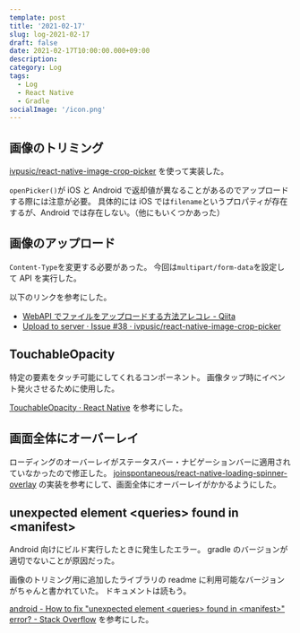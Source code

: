 ```yaml
---
template: post
title: '2021-02-17'
slug: log-2021-02-17
draft: false
date: 2021-02-17T10:00:00.000+09:00
description:
category: Log
tags:
  - Log
  - React Native
  - Gradle
socialImage: '/icon.png'
---
```


## 画像のトリミング

[ivpusic/react-native-image-crop-picker](https://github.com/ivpusic/react-native-image-crop-picker) を使って実装した。

`openPicker()`が iOS と Android で返却値が異なることがあるのでアップロードする際には注意が必要。
具体的には iOS では`filename`というプロパティが存在するが、Android では存在しない。（他にもいくつかあった）

## 画像のアップロード

`Content-Type`を変更する必要があった。
今回は`multipart/form-data`を設定して API を実行した。

以下のリンクを参考にした。

- [WebAPI でファイルをアップロードする方法アレコレ - Qiita](https://qiita.com/mserizawa/items/7f1b9e5077fd3a9d336b)
- [Upload to server · Issue #38 · ivpusic/react-native-image-crop-picker](https://github.com/ivpusic/react-native-image-crop-picker/issues/38)

## TouchableOpacity

特定の要素をタッチ可能にしてくれるコンポーネント。
画像タップ時にイベント発火させるために使用した。

[TouchableOpacity · React Native](https://reactnative.dev/docs/touchableopacity) を参考にした。

## 画面全体にオーバーレイ

ローディングのオーバーレイがステータスバー・ナビゲーションバーに適用されていなかったので修正した。
[joinspontaneous/react-native-loading-spinner-overlay](https://github.com/joinspontaneous/react-native-loading-spinner-overlay) の実装を参考にして、画面全体にオーバーレイがかかるようにした。

## unexpected element \<queries> found in \<manifest>

Android 向けにビルド実行したときに発生したエラー。
gradle のバージョンが適切でないことが原因だった。

画像のトリミング用に追加したライブラリの readme に利用可能なバージョンがちゃんと書かれていた。
ドキュメントは読もう。

[android - How to fix "unexpected element \<queries> found in \<manifest>" error? - Stack Overflow](https://stackoverflow.com/questions/62969917/how-to-fix-unexpected-element-queries-found-in-manifest-error) を参考にした。
